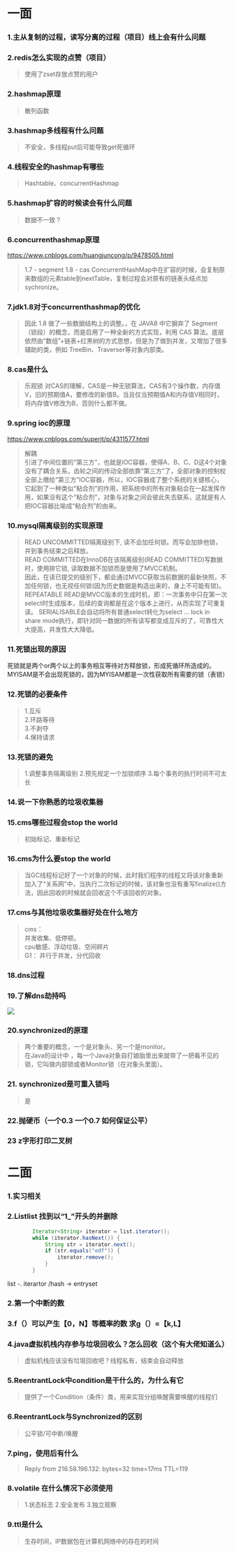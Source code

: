 # 一面
### 1.主从复制的过程，读写分离的过程（项目）线上会有什么问题
### 2.redis怎么实现的点赞（项目）
> 使用了zset存放点赞的用户
### 2.hashmap原理
> 散列函数
### 3.hashmap多线程有什么问题
> 不安全，多线程put后可能导致get死循环
### 4.线程安全的hashmap有哪些
> Hashtable、concurrentHashmap
### 5.hashmap扩容的时候读会有什么问题
> 数据不一致？
### 6.concurrenthashmap原理
https://www.cnblogs.com/huangjuncong/p/9478505.html
> 1.7 - segment 1.8 - cas
> ConcurrentHashMap中在扩容的时候，会复制原来数组的元素table到nextTable，复制过程会对原有的链表头结点加sychronize。
### 7.jdk1.8对于concurrenthashmap的优化
> 因此 1.8 做了一些数据结构上的调整。，在 JAVA8 中它摒弃了 Segment（锁段）的概念，而是启用了一种全新的方式实现，利用 CAS 算法。底层依然由“数组”+链表+红黑树的方式思想，但是为了做到并发，又增加了很多辅助的类，例如 TreeBin、Traverser等对象内部类。
### 8.cas是什么
> 乐观锁
> 对CAS的理解，CAS是一种无锁算法，CAS有3个操作数，内存值V，旧的预期值A，要修改的新值B。当且仅当预期值A和内存值V相同时，将内存值V修改为B，否则什么都不做。

### 9.spring ioc的原理
https://www.cnblogs.com/superjt/p/4311577.html
> 解耦  
> 引进了中间位置的“第三方”，也就是IOC容器，使得A、B、C、D这4个对象没有了耦合关系，齿轮之间的传动全部依靠“第三方”了，全部对象的控制权全部上缴给“第三方”IOC容器，所以，IOC容器成了整个系统的关键核心，它起到了一种类似“粘合剂”的作用，把系统中的所有对象粘合在一起发挥作用，如果没有这个“粘合剂”，对象与对象之间会彼此失去联系，这就是有人把IOC容器比喻成“粘合剂”的由来。
### 10.mysql隔离级别的实现原理
> READ UNCOMMITTED隔离级别下, 读不会加任何锁。而写会加排他锁，并到事务结束之后释放。  
> READ COMMITTED在InnoDB在该隔离级别(READ COMMITTED)写数据时，使用排它锁, 读取数据不加锁而是使用了MVCC机制。  
因此，在读已提交的级别下，都会通过MVCC获取当前数据的最新快照，不加任何锁，也无视任何锁(因为历史数据是构造出来的，身上不可能有锁)。  
> REPEATABLE READ是MVCC版本的生成时机，即：一次事务中只在第一次select时生成版本，后续的查询都是在这个版本上进行，从而实现了可重复读。
> SERIALISABLE会自动将所有普通select转化为select ... lock in share mode执行，即针对同一数据的所有读写都变成互斥的了，可靠性大大提高，并发性大大降低。
### 11.死锁出现的原因
死锁就是两个or两个以上的事务相互等待对方释放锁，形成死循环所造成的。
MYISAM是不会出现死锁的，因为MYISAM都是一次性获取所有需要的锁（表锁）

### 12.死锁的必要条件

> 1.互斥  
2.环路等待  
3.不剥夺  
4.保持请求  
### 13.死锁的避免
> 1.调整事务隔离级别
> 2.预先规定一个加锁顺序
> 3.每个事务的执行时间不可太长
### 14.说一下你熟悉的垃圾收集器
### 15.cms哪些过程会stop the world
> 初始标记、重新标记
### 16.cms为什么要stop the world
> 当GC线程标记好了一个对象的时候，此时我们程序的线程又将该对象重新加入了“关系网”中，当执行二次标记的时候，该对象也没有重写finalize()方法，因此回收的时候就会回收这个不该回收的对象。 

### 17.cms与其他垃圾收集器好处在什么地方
> cms：  
> 并发收集、低停顿。  
> cpu敏感、浮动垃圾、空间碎片  
> G1：
> 并行于并发，分代回收
### 18.dns过程
### 19.了解dns劫持吗
![](https://www.linuxprobe.com/wp-content/uploads/2019/05/2.jpeg)
### 20.synchronized的原理
> 两个重要的概念，一个是对象头、另一个是monitor。  
> 在Java的设计中 ，每一个Java对象自打娘胎里出来就带了一把看不见的锁，它叫做内部锁或者Monitor锁（在对象头里面）。
### 21. synchronized是可重入锁吗
> 是
### 22.抛硬币（一个0.3 一个0.7 如何保证公平）
### 23 z字形打印二叉树
# 二面
### 1.实习相关
### 2.List<String>list 找到以“1_”开头的并删除
```java
        Iterator<String> iterator = list.iterator();
        while (iterator.hasNext()) {
            String str = iterator.next();
            if (str.equals("edf")) {
                iterator.remove();
            }
        }
```
list -. iterartor /hash -> entryset
### 2.第一个中断的数
### 3.f（）可以产生【0，N】等概率的数 求g（）=【k,L】
### 4.java虚拟机栈内存参与垃圾回收么？怎么回收（这个有大佬知道么）

> 虚拟机栈应该没有垃圾回收吧？线程私有，结束会自动释放
### 5.ReentrantLock中condition是干什么的，为什么有它

> 提供了一个Condition（条件）类，用来实现分组唤醒需要唤醒的线程们
### 6.ReentrantLock与Synchronized的区别

> 公平锁/可中断/唤醒
### 7.ping，使用后有什么
> Reply from 216.58.196.132: bytes=32 time=17ms TTL=119
### 8.volatile 在什么情况下必须使用
> 1.状态标志 2.安全发布 3.独立观察
### 9.ttl是什么
> 生存时间，IP数据包在计算机网络中的存在的时间